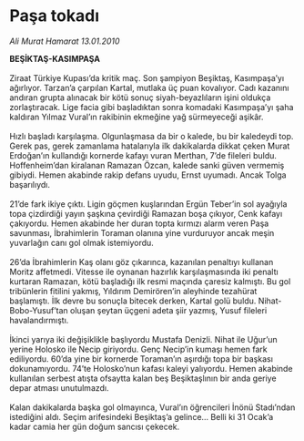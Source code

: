 # Paşa tokadı

*Ali Murat Hamarat 13.01.2010*

<div class="taraf_structure_2col_1zq">
<div class="margen_n">



 <p><strong>BEŞİKTAŞ-KASIMPAŞA</strong><br/><br/>Ziraat Türkiye Kupası’da kritik maç. Son şampiyon Beşiktaş, Kasımpaşa’yı ağırlıyor. Tarzan’a çarpılan Kartal, mutlaka üç puan kovalıyor. Cadı kazanını andıran grupta alınacak bir kötü sonuç siyah-beyazlıların işini oldukça zorlaştıracak. Lige facia gibi başladıktan sonra komadaki Kasımpaşa’yı şaha kaldıran Yılmaz Vural’ın rakibinin ekmeğine yağ sürmeyeceği aşikâr. <br/><br/>Hızlı başladı karşılaşma. Olgunlaşmasa da bir o kalede, bu bir kaledeydi top. Gerek pas, gerek zamanlama hatalarıyla ilk dakikalarda dikkat çeken Murat Erdoğan’ın kullandığı kornerde kafayı vuran Merthan, 7’de fileleri buldu. Hoffenheim’dan kiralanan Ramazan Özcan, kalede sanki güven vermemiş gibiydi. Hemen akabinde rakip defans uyudu, Ernst uyumadı. Ancak Tolga başarılıydı. <br/><br/>21’de fark ikiye çıktı. Ligin göçmen kuşlarından Ergün Teber’in sol ayağıyla topa çizdirdiği yayın şaşkına çevirdiği Ramazan boşa çıkıyor, Cenk kafayı çakıyordu. Hemen akabinde her duran topta kırmızı alarm veren Paşa savunması, İbrahimlerin Toraman olanına yine vurduruyor ancak meşin yuvarlağın canı gol olmak istemiyordu. <br/><br/>26’da İbrahimlerin Kaş olanı göz çıkarınca, kazanılan penaltıyı kullanan Moritz affetmedi. Vitesse ile oynanan hazırlık karşılaşmasında iki penaltı kurtaran Ramazan, kötü başladığı ilk resmi maçında çaresiz kalmıştı. Bu gol tribünlerin fitilini yakmış, Yıldırım Demirören’in aleyhinde tezahürat başlamıştı. İlk devre bu sonuçla bitecek derken, Kartal golü buldu. Nihat-Bobo-Yusuf’tan oluşan şeytan üçgeni adeta şiir yazmış, Yusuf fileleri havalandırmıştı. <br/><br/>İkinci yarıya iki değişiklikle başlıyordu Mustafa Denizli. Nihat ile Uğur’un yerine Holosko ile Necip giriyordu. Genç Necip’in kumaşı hemen fark ediliyordu. 60’da yine bir kornerde Toraman’ın aşırdığı topa bir başkası dokunamıyordu. 74’te Holosko’nun kafası kaleyi yalıyordu. Hemen akabinde kullanılan serbest atışta ofsaytta kalan beş Beşiktaşlının bir anda geriye depar atması unutulmazdı. <br/><br/>Kalan dakikalarda başka gol olmayınca, Vural’ın öğrencileri İnönü Stadı’ndan istediğini aldı. Seçim arifesindeki Beşiktaş’a gelince… Belli ki 31 Ocak’a kadar camia her gün doğum sancısı çekecek.</p>
<br/>
<br/>
<br/>



<br/>


<div id="taraf_not">
</div>

</div>


</div>
